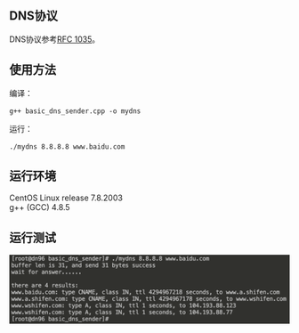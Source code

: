 ## DNS协议
DNS协议参考[RFC 1035](https://tools.ietf.org/html/rfc1035)。

## 使用方法
编译：
```shell
g++ basic_dns_sender.cpp -o mydns
```
运行：
```shell
./mydns 8.8.8.8 www.baidu.com
```

## 运行环境
CentOS Linux release 7.8.2003  
g++ (GCC) 4.8.5

## 运行测试
![testdns](http://github.com/dgnn96/simple-dns/raw/master/images/testdns.png)